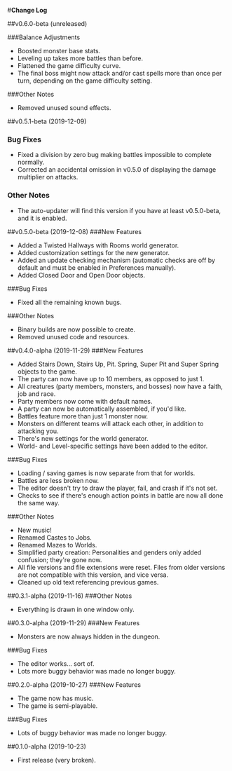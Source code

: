 #**Change Log**

##v0.6.0-beta (unreleased)

###Balance Adjustments
* Boosted monster base stats.
* Leveling up takes more battles than before.
* Flattened the game difficulty curve.
* The final boss might now attack and/or cast spells more than once per turn, depending on the game difficulty setting.

###Other Notes
* Removed unused sound effects.

##v0.5.1-beta (2019-12-09)
### Bug Fixes
* Fixed a division by zero bug making battles impossible to complete normally.
* Corrected an accidental omission in v0.5.0 of displaying the damage multiplier on attacks.

### Other Notes
* The auto-updater will find this version if you have at least v0.5.0-beta, and it is enabled.

##v0.5.0-beta (2019-12-08)
###New Features
* Added a Twisted Hallways with Rooms world generator.
* Added customization settings for the new generator.
* Added an update checking mechanism (automatic checks are off by default and must be enabled in Preferences manually).
* Added Closed Door and Open Door objects.

###Bug Fixes
* Fixed all the remaining known bugs.

###Other Notes 
* Binary builds are now possible to create.
* Removed unused code and resources.

##v0.4.0-alpha (2019-11-29)
###New Features
* Added Stairs Down, Stairs Up, Pit. Spring, Super Pit and Super Spring objects to the game.
* The party can now have up to 10 members, as opposed to just 1.
* All creatures (party members, monsters, and bosses) now have a faith, job and race.
* Party members now come with default names.
* A party can now be automatically assembled, if you'd like.
* Battles feature more than just 1 monster now.
* Monsters on different teams will attack each other, in addition to attacking you.
* There's new settings for the world generator.
* World- and Level-specific settings have been added to the editor.

###Bug Fixes
* Loading / saving games is now separate from that for worlds.
* Battles are less broken now.
* The editor doesn't try to draw the player, fail, and crash if it's not set.
* Checks to see if there's enough action points in battle are now all done the same way.

###Other Notes
* New music!
* Renamed Castes to Jobs.
* Renamed Mazes to Worlds.
* Simplified party creation: Personalities and genders only added confusion; they're gone now.
* All file versions and file extensions were reset. Files from older versions are not compatible with this version, and vice versa.
* Cleaned up old text referencing previous games.

##0.3.1-alpha (2019-11-16)
###Other Notes
* Everything is drawn in one window only.

##0.3.0-alpha (2019-11-29)
###New Features
* Monsters are now always hidden in the dungeon.

###Bug Fixes
* The editor works... sort of.
* Lots more buggy behavior was made no longer buggy.

##0.2.0-alpha (2019-10-27)
###New Features
* The game now has music. 
* The game is semi-playable.

###Bug Fixes
* Lots of buggy behavior was made no longer buggy.

##0.1.0-alpha (2019-10-23)
* First release (very broken).